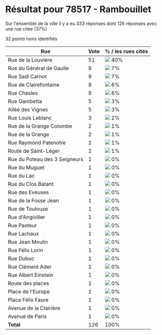 # Résultat pour 78517 - Rambouillet

Sur l'ensemble de la ville il y a eu 333 réponses dont 126 réponses avec une rue citée (37%)

32 points noirs identifiés

| Rue | Vote | % / les rues cités|
|-----|------|-------------------|
| Rue de la Louvière | 51 | <img src="../../img/bar_40.gif" />&nbsp;40%|
| Rue du Général de Gaulle | 9 | <img src="../../img/bar_7.gif" />&nbsp;7%|
| Rue Sadi Carnot | 9 | <img src="../../img/bar_7.gif" />&nbsp;7%|
| Rue de Clairefontaine | 8 | <img src="../../img/bar_6.gif" />&nbsp;6%|
| Rue Chasles | 8 | <img src="../../img/bar_6.gif" />&nbsp;6%|
| Rue Gambetta | 5 | <img src="../../img/bar_3.gif" />&nbsp;3%|
| Allée des Vignes | 5 | <img src="../../img/bar_3.gif" />&nbsp;3%|
| Rue Louis Leblanc | 3 | <img src="../../img/bar_2.gif" />&nbsp;2%|
| Rue de la Grange Colombe | 2 | <img src="../../img/bar_1.gif" />&nbsp;1%|
| Rue de la Grange | 2 | <img src="../../img/bar_1.gif" />&nbsp;1%|
| Rue Raymond Patenotre | 2 | <img src="../../img/bar_1.gif" />&nbsp;1%|
| Route de Saint-Léger | 2 | <img src="../../img/bar_1.gif" />&nbsp;1%|
| Rue du Poteau des 3 Seigneurs | 1 | <img src="../../img/bar_0.gif" />&nbsp;0%|
| Rue du Muguet | 1 | <img src="../../img/bar_0.gif" />&nbsp;0%|
| Rue du Lac | 1 | <img src="../../img/bar_0.gif" />&nbsp;0%|
| Rue du Clos Batant | 1 | <img src="../../img/bar_0.gif" />&nbsp;0%|
| Rue des Eveuses | 1 | <img src="../../img/bar_0.gif" />&nbsp;0%|
| Rue de la Fosse Jean | 1 | <img src="../../img/bar_0.gif" />&nbsp;0%|
| Rue de Toulouse | 1 | <img src="../../img/bar_0.gif" />&nbsp;0%|
| Rue d'Angiviller | 1 | <img src="../../img/bar_0.gif" />&nbsp;0%|
| Rue Pasteur | 1 | <img src="../../img/bar_0.gif" />&nbsp;0%|
| Rue Lachaux | 1 | <img src="../../img/bar_0.gif" />&nbsp;0%|
| Rue Jean Moulin | 1 | <img src="../../img/bar_0.gif" />&nbsp;0%|
| Rue Félix Lorin | 1 | <img src="../../img/bar_0.gif" />&nbsp;0%|
| Rue Dubuc | 1 | <img src="../../img/bar_0.gif" />&nbsp;0%|
| Rue Clément Ader | 1 | <img src="../../img/bar_0.gif" />&nbsp;0%|
| Rue Albert Einstein | 1 | <img src="../../img/bar_0.gif" />&nbsp;0%|
| Route des places | 1 | <img src="../../img/bar_0.gif" />&nbsp;0%|
| Place de l'Europe | 1 | <img src="../../img/bar_0.gif" />&nbsp;0%|
| Place Félix Faure | 1 | <img src="../../img/bar_0.gif" />&nbsp;0%|
| Avenue de la Clairière | 1 | <img src="../../img/bar_0.gif" />&nbsp;0%|
| Avenue de Paris | 1 | <img src="../../img/bar_0.gif" />&nbsp;0%|
| **Total** | 126 | 100%|
